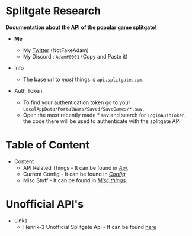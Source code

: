 # Splitgate Research
**Documentation about the API of the popular game splitgate!**

- **Me**
  - My [Twitter](https://twitter.com/notfakeadam) (NotFakeAdam)
  - My Discord : `Adаm#0001` (Copy and Paste it)
  
- Info
  - The base url to *most* things is `api.splitgate.com`.

- Auth Token
  - To find your authentication token go to your `LocalAppData/PortalWars/Saved/SaveGames/*.sav`, 
  - Open the most recently made *.sav and search for `LoginAuthToken`, the code there will be used to authenticate with the splitgate API

# Table of Content
- Content
  - API Related Things - It can be found in *[Api](https://github.com/NotFakeAdam/SplitgateResearch/tree/main/Misc)*,
  - Current Config - It can be found in *[Config](https://github.com/NotFakeAdam/SplitgateResearch/tree/main/Config%20Files)*,
  - Misc Stuff - It can be found in *[Misc things](https://github.com/NotFakeAdam/SplitgateResearch/tree/main/Misc)*.

# Unofficial API's
- Links
  - Henrik-3 Unofficial Splitgate Api - It can be found [here](https://github.com/Henrik-3/unofficial-splitgate-api)

